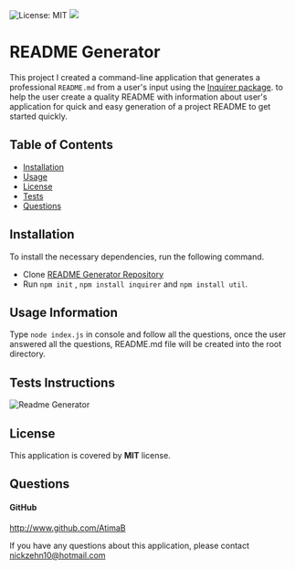 ![License: MIT](https://img.shields.io/badge/License-MIT-green.svg)  ![](https://img.shields.io/github/followers/AtimaB?style=social)


# README Generator
This project I created a command-line application that generates a professional `README.md` from a user's input using the [Inquirer package](https://www.npmjs.com/package/inquirer). to help the user create a quality README with information about user's application for quick and easy generation of a project README to get started quickly.

## Table of Contents
* [Installation](#installation)
* [Usage](#usage)
* [License](#license)
* [Tests](#tests)
* [Questions](#questions)

## Installation
  To install the necessary dependencies, run the following command.
   - Clone [README Generator Repository](https://github.com/AtimaB/Readme-Generator.git)
   - Run `npm init` , `npm install inquirer`  and  `npm install util`.
## Usage Information
  Type `node index.js` in console and follow all the questions, once the user answered all the questions, README.md file will be created into the root directory.


## Tests Instructions
![Readme Generator](./assets/readme.gif) 

## License
This application is covered by **MIT** license.

## Questions
#### GitHub
  http://www.github.com/AtimaB

If you have any questions about this application, please contact  nickzehn10@hotmail.com
